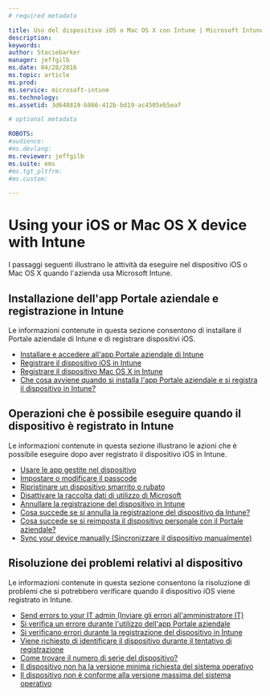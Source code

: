 ```yaml
---
# required metadata

title: Uso del dispositivo iOS o Mac OS X con Intune | Microsoft Intune
description:
keywords:
author: Staciebarker
manager: jeffgilb
ms.date: 04/28/2016
ms.topic: article
ms.prod:
ms.service: microsoft-intune
ms.technology:
ms.assetid: 3d648819-b866-412b-bd19-ac4505eb5eaf

# optional metadata

ROBOTS:
#audience:
#ms.devlang:
ms.reviewer: jeffgilb
ms.suite: ems
#ms.tgt_pltfrm:
#ms.custom:

---
```


# Using your iOS or Mac OS X device with Intune

I passaggi seguenti illustrano le attività da eseguire nel dispositivo iOS o Mac OS X quando l'azienda usa Microsoft Intune.

## Installazione dell'app Portale aziendale e registrazione in Intune

Le informazioni contenute in questa sezione consentono di installare il Portale aziendale di Intune e di registrare dispositivi iOS.

- [Installare e accedere all'app Portale aziendale di Intune](install-and-sign-in-to-the-intune-company-portal-app-ios.md)</br>
- [Registrare il dispositivo iOS in Intune](enroll-your-device-in-intune-ios.md)</br>
- [Registrare il dispositivo Mac OS X in Intune](enroll-your-device-in-intune-mac-os-x.md)</br>
- [Che cosa avviene quando si installa l'app Portale aziendale e si registra il dispositivo in Intune?](what-happens-if-you-install-the-Company-Portal-app-and-enroll-your-device-in-intune-ios.md)</br>

## Operazioni che è possibile eseguire quando il dispositivo è registrato in Intune

Le informazioni contenute in questa sezione illustrano le azioni che è possibile eseguire dopo aver registrato il dispositivo iOS in Intune.

- [Usare le app gestite nel dispositivo](use-managed-apps-on-your-device-ios.md)</br>
- [Impostare o modificare il passcode](set-or-change-your-passcode-ios.md)</br>
- [Ripristinare un dispositivo smarrito o rubato](reset-erase-your-lost-or-stolen-device-ios.md)</br>
- [Disattivare la raccolta dati di utilizzo di Microsoft](turn-off-microsoft-usage-data-collection-ios.md)</br>
- [Annullare la registrazione del dispositivo in Intune](unenroll-your-device-from-intune-ios.md)</br>
- [Cosa succede se si annulla la registrazione del dispositivo da Intune?](what-happens-if-you-unenroll-your-device-from-intune-ios.md)</br>
- [Cosa succede se si reimposta il dispositivo personale con il Portale aziendale?](what-happens-if-you-reset-your-device-using-the-company-portal-ios.md)</br>
- [Sync your device manually (Sincronizzare il dispositivo manualmente)](sync-your-device-manually-ios.md)

## Risoluzione dei problemi relativi al dispositivo

Le informazioni contenute in questa sezione consentono la risoluzione di problemi che si potrebbero verificare quando il dispositivo iOS viene registrato in Intune.

- [Send errors to your IT admin (Inviare gli errori all'amministratore IT)](send-errors-to-your-it-admin-ios.md)</br>
- [Si verifica un errore durante l'utilizzo dell'app Portale aziendale](you-get-an-error-while-using-the-company-portal-app-ios.md)</br>
- [Si verificano errori durante la registrazione del dispositivo in Intune](you-see-errors-while-trying-to-enroll-your-device-in-intune-ios.md)</br>
- [Viene richiesto di identificare il dispositivo durante il tentativo di registrazione](you-are-asked-to-identify-your-device-when-trying-to-enroll-ios.md)</br>
- [Come trovare il numero di serie del dispositivo?](how-do-i-find-the-serial-number-on-my-device-ios.md)</br>
- [Il dispositivo non ha la versione minima richiesta del sistema operativo](device-doesnt-have-the-required-minimum-operating-system-version-ios.md)</br>
- [Il dispositivo non è conforme alla versione massima del sistema operativo](device-doesnt-comply-with-the-maximum-operating-system-version-ios.md)




<!--HONumber=May16_HO4-->


